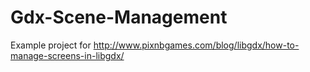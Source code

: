 # Gdx-Scene-Management

Example project for http://www.pixnbgames.com/blog/libgdx/how-to-manage-screens-in-libgdx/
